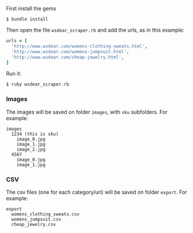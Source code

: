First install the gems

```shell
$ bundle install
```

Then open the file `wsdear_scraper.rb` and add the urls, as in this example:

```ruby
urls = [
  'http://www.wsdear.com/womens-clothing-sweats.html',
  'http://www.wsdear.com/womens-jumpsuit.html',
  'http://www.wsdear.com/cheap-jewelry.html',
]
```

Run it:

```shell
$ ruby wsdear_scraper.rb
```

### Images

The images will be saved on folder `images`, with `sku` subfolders. For example:

```
images
  1234 (this is sku)
    image_0.jpg
    image_1.jpg
    image_2.jpg
  4567
    image_0.jpg
    image_1.jpg
```

### CSV

The csv files (one for each category/url) will be saved on folder `export`. For example:

```
export
  womens_clothing_sweats.csv
  womens_jumpsuit.csv
  cheap_jewelry.csv
```
